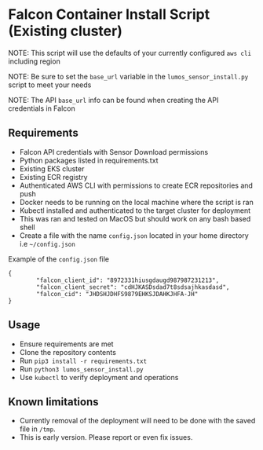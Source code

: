 # Falcon Container Install Script (Existing cluster)

NOTE: This script will use the defaults of your currently configured `aws cli` including region

NOTE: Be sure to set the `base_url` variable in the `lumos_sensor_install.py` script to meet your needs

NOTE: The API `base_url` info can be found when creating the API credentials in Falcon
## Requirements

* Falcon API credentials with Sensor Download permissions
* Python packages listed in requirements.txt
* Existing EKS cluster
* Existing ECR registry
* Authenticated AWS CLI with permissions to create ECR repositories and push
* Docker needs to be running on the local machine where the script is ran
* Kubectl installed and authenticated to the target cluster for deployment
* This was ran and tested on MacOS but should work on any bash based shell
* Create a file with the name `config.json` located in your home directory i.e `~/config.json`

Example of the `config.json` file

```
{
        "falcon_client_id": "8972331hiusgdaugd987987231213",
        "falcon_client_secret": "cdHJKASDsdad7t8sdsajhkasdasd",
        "falcon_cid": "JHDSHJDHFS9879EHKSJDAHKJHFA-JH"
}
```

## Usage

* Ensure requirements are met
* Clone the repository contents
* Run `pip3 install -r requirements.txt`
* Run `python3 lumos_sensor_install.py`
* Use `kubectl` to verify deployment and operations


## Known limitations

* Currently removal of the deployment will need to be done with the saved file in `/tmp`.
* This is early version. Please report or even fix issues.